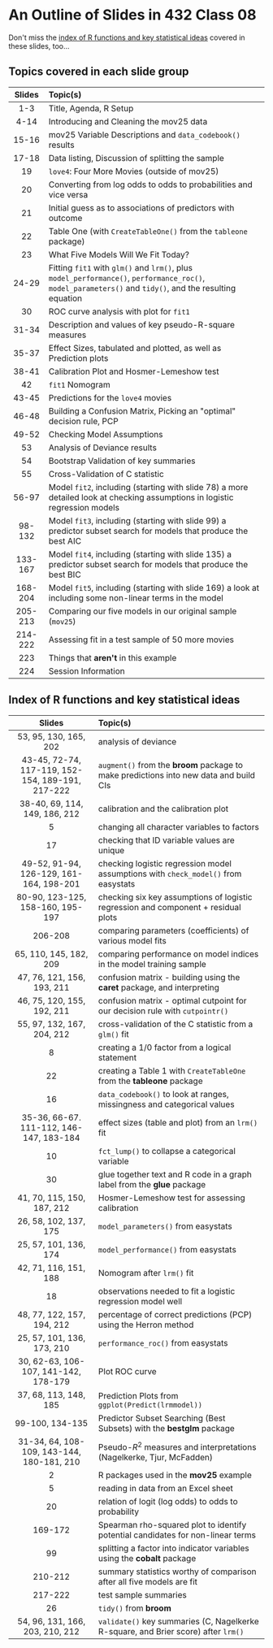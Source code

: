 # An Outline of Slides in 432 Class 08

Don't miss the [index of R functions and key statistical ideas](#index-of-r-functions-and-key-statistical-ideas) covered in these slides, too...

## Topics covered in each slide group

Slides | Topic(s)
:------: | :------------------------------------------------------------------------------
1-3 | Title, Agenda, R Setup
4-14 | Introducing and Cleaning the mov25 data
15-16 | mov25 Variable Descriptions and `data_codebook()` results
17-18 | Data listing, Discussion of splitting the sample
19 | `love4`: Four More Movies (outside of mov25)
20 | Converting from log odds to odds to probabilities and vice versa
21 | Initial guess as to associations of predictors with outcome
22 | Table One (with `CreateTableOne()` from the `tableone` package)
23 | What Five Models Will We Fit Today?
24-29 | Fitting `fit1` with `glm()` and `lrm()`, plus `model_performance()`, `performance_roc()`, `model_parameters()` and `tidy()`, and the resulting equation
30 | ROC curve analysis with plot for `fit1`
31-34 | Description and values of key pseudo-R-square measures
35-37 | Effect Sizes, tabulated and plotted, as well as Prediction plots
38-41 | Calibration Plot and Hosmer-Lemeshow test
42 | `fit1` Nomogram
43-45 | Predictions for the `love4` movies
46-48 | Building a Confusion Matrix, Picking an "optimal" decision rule, PCP
49-52 | Checking Model Assumptions
53 | Analysis of Deviance results
54 | Bootstrap Validation of key summaries
55 | Cross-Validation of C statistic
56-97 | Model `fit2`, including (starting with slide 78) a more detailed look at checking assumptions in logistic regression models
98-132 | Model `fit3`, including (starting with slide 99) a predictor subset search for models that produce the best AIC 
133-167 | Model `fit4`, including (starting with slide 135) a predictor subset search for models that produce the best BIC
168-204 | Model `fit5`, including (starting with slide 169) a look at including some non-linear terms in the model
205-213 | Comparing our five models in our original sample (`mov25`)
214-222 | Assessing fit in a test sample of 50 more movies
223 | Things that **aren't** in this example
224 | Session Information

## Index of R functions and key statistical ideas

Slides | Topic(s)
:------: | :------------------------------------------------------------------------------
53, 95, 130, 165, 202 | analysis of deviance
43-45, 72-74, 117-119, 152-154, 189-191, 217-222 | `augment()` from the **broom** package to make predictions into new data and build CIs
38-40, 69, 114, 149, 186, 212 | calibration and the calibration plot
5 | changing all character variables to factors
17 | checking that ID variable values are unique
49-52, 91-94, 126-129, 161-164, 198-201 | checking logistic regression model assumptions with `check_model()` from easystats
80-90, 123-125, 158-160, 195-197 | checking six key assumptions of logistic regression and component + residual plots
206-208 | comparing parameters (coefficients) of various model fits
65, 110, 145, 182, 209 | comparing performance on model indices in the model training sample
47, 76, 121, 156, 193, 211 | confusion matrix - building using the **caret** package, and interpreting
46, 75, 120, 155, 192, 211 | confusion matrix - optimal cutpoint for our decision rule with `cutpointr()`
55, 97, 132, 167, 204, 212 | cross-validation of the C statistic from a `glm()` fit
8 | creating a 1/0 factor from a logical statement
22 | creating a Table 1 with `CreateTableOne` from the **tableone** package
16 | `data_codebook()` to look at ranges, missingness and categorical values
35-36, 66-67. 111-112, 146-147, 183-184 | effect sizes (table and plot) from an `lrm()` fit
10 | `fct_lump()` to collapse a categorical variable
30 | glue together text and R code in a graph label from the **glue** package
41, 70, 115, 150, 187, 212 | Hosmer-Lemeshow test for assessing calibration
26, 58, 102, 137, 175 | `model_parameters()` from easystats
25, 57, 101, 136, 174 | `model_performance()` from easystats
42, 71, 116, 151, 188 | Nomogram after `lrm()` fit
18 | observations needed to fit a logistic regression model well
48, 77, 122, 157, 194, 212 | percentage of correct predictions (PCP) using the Herron method
25, 57, 101, 136, 173, 210 | `performance_roc()` from easystats
30, 62-63, 106-107, 141-142, 178-179 | Plot ROC curve
37, 68, 113, 148, 185 | Prediction Plots from `ggplot(Predict(lrmmodel))`
99-100, 134-135 | Predictor Subset Searching (Best Subsets) with the **bestglm** package
31-34, 64, 108-109, 143-144, 180-181, 210 | Pseudo-$R^2$ measures and interpretations (Nagelkerke, Tjur, McFadden)
2 | R packages used in the **mov25** example
5 | reading in data from an Excel sheet
20 | relation of logit (log odds) to odds to probability
169-172 | Spearman rho-squared plot to identify potential candidates for non-linear terms
99 | splitting a factor into indicator variables using the **cobalt** package
210-212 | summary statistics worthy of comparison after all five models are fit
217-222 | test sample summaries
26 | `tidy()` from **broom**
54, 96, 131, 166, 203, 210, 212 | `validate()` key summaries (C, Nagelkerke R-square, and Brier score) after `lrm()`

